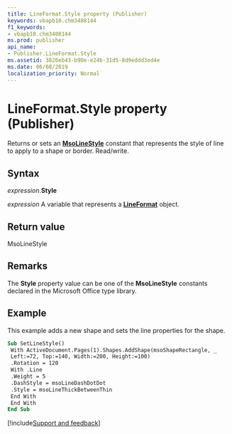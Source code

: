 ```yaml
---
title: LineFormat.Style property (Publisher)
keywords: vbapb10.chm3408144
f1_keywords:
- vbapb10.chm3408144
ms.prod: publisher
api_name:
- Publisher.LineFormat.Style
ms.assetid: 3826eb43-b90e-e24b-31d5-8d9eddd3ed4e
ms.date: 06/08/2019
localization_priority: Normal
---
```



# LineFormat.Style property (Publisher)

Returns or sets an **[MsoLineStyle](office.msolinestyle.md)** constant that represents the style of line to apply to a shape or border. Read/write.


## Syntax

_expression_.**Style**

_expression_ A variable that represents a **[LineFormat](Publisher.LineFormat.md)** object.


## Return value

MsoLineStyle


## Remarks

The **Style** property value can be one of the **MsoLineStyle** constants declared in the Microsoft Office type library.

## Example

This example adds a new shape and sets the line properties for the shape.

```vb
Sub SetLineStyle() 
 With ActiveDocument.Pages(1).Shapes.AddShape(msoShapeRectangle, _ 
 Left:=72, Top:=140, Width:=200, Height:=100) 
 .Rotation = 120 
 With .Line 
 .Weight = 5 
 .DashStyle = msoLineDashDotDot 
 .Style = msoLineThickBetweenThin 
 End With 
 End With 
End Sub
```

[!include[Support and feedback](~/includes/feedback-boilerplate.md)]